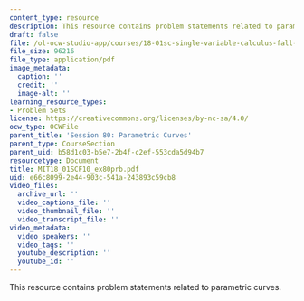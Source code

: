```yaml
---
content_type: resource
description: This resource contains problem statements related to parametric curves.
draft: false
file: /ol-ocw-studio-app/courses/18-01sc-single-variable-calculus-fall-2010/e66c80992e44903c541a243893c59cb8_MIT18_01SCF10_ex80prb.pdf
file_size: 96216
file_type: application/pdf
image_metadata:
  caption: ''
  credit: ''
  image-alt: ''
learning_resource_types:
- Problem Sets
license: https://creativecommons.org/licenses/by-nc-sa/4.0/
ocw_type: OCWFile
parent_title: 'Session 80: Parametric Curves'
parent_type: CourseSection
parent_uid: b58d1c03-b5e7-2b4f-c2ef-553cda5d94b7
resourcetype: Document
title: MIT18_01SCF10_ex80prb.pdf
uid: e66c8099-2e44-903c-541a-243893c59cb8
video_files:
  archive_url: ''
  video_captions_file: ''
  video_thumbnail_file: ''
  video_transcript_file: ''
video_metadata:
  video_speakers: ''
  video_tags: ''
  youtube_description: ''
  youtube_id: ''
---
```

This resource contains problem statements related to parametric curves.
